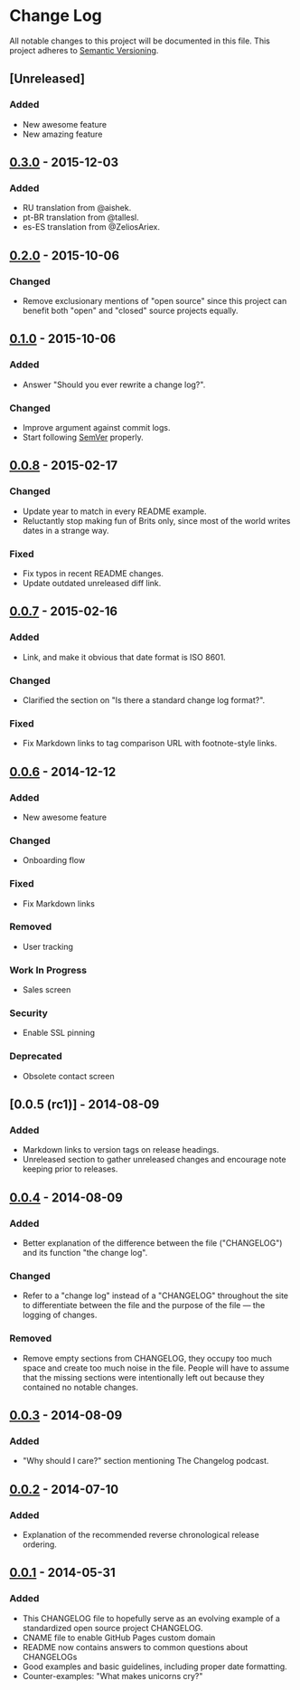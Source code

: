 # Change Log
All notable changes to this project will be documented in this file.
This project adheres to [Semantic Versioning](http://semver.org/).

## [Unreleased]

### Added
- New awesome feature
- New amazing feature

## [0.3.0] - 2015-12-03
### Added
- RU translation from @aishek.
- pt-BR translation from @tallesl.
- es-ES translation from @ZeliosAriex.

## [0.2.0] - 2015-10-06
### Changed
- Remove exclusionary mentions of "open source" since this project can benefit
both "open" and "closed" source projects equally.

## [0.1.0] - 2015-10-06
### Added
- Answer "Should you ever rewrite a change log?".

### Changed
- Improve argument against commit logs.
- Start following [SemVer](http://semver.org) properly.

## [0.0.8] - 2015-02-17
### Changed
- Update year to match in every README example.
- Reluctantly stop making fun of Brits only, since most of the world
  writes dates in a strange way.

### Fixed
- Fix typos in recent README changes.
- Update outdated unreleased diff link.

## [0.0.7] - 2015-02-16
### Added
- Link, and make it obvious that date format is ISO 8601.

### Changed
- Clarified the section on "Is there a standard change log format?".

### Fixed
- Fix Markdown links to tag comparison URL with footnote-style links.

## [0.0.6] - 2014-12-12
### Added
- New awesome feature

### Changed
- Onboarding flow

### Fixed
- Fix Markdown links

### Removed
- User tracking

### Work In Progress
- Sales screen

### Security
- Enable SSL pinning

### Deprecated
- Obsolete contact screen

## [0.0.5 (rc1)] - 2014-08-09
### Added
- Markdown links to version tags on release headings.
- Unreleased section to gather unreleased changes and encourage note
keeping prior to releases.

## [0.0.4] - 2014-08-09
### Added
- Better explanation of the difference between the file ("CHANGELOG")
and its function "the change log".

### Changed
- Refer to a "change log" instead of a "CHANGELOG" throughout the site
to differentiate between the file and the purpose of the file — the
logging of changes.

### Removed
- Remove empty sections from CHANGELOG, they occupy too much space and
create too much noise in the file. People will have to assume that the
missing sections were intentionally left out because they contained no
notable changes.

## [0.0.3] - 2014-08-09
### Added
- "Why should I care?" section mentioning The Changelog podcast.

## [0.0.2] - 2014-07-10
### Added
- Explanation of the recommended reverse chronological release ordering.

## [0.0.1] - 2014-05-31
### Added
- This CHANGELOG file to hopefully serve as an evolving example of a standardized open source project CHANGELOG.
- CNAME file to enable GitHub Pages custom domain
- README now contains answers to common questions about CHANGELOGs
- Good examples and basic guidelines, including proper date formatting.
- Counter-examples: "What makes unicorns cry?"

[0.0.1]: https://bitbucket.org/repo/keep-a-changelog/branches/compare/...v0.0.1
[0.0.2]: https://bitbucket.org/repo/keep-a-changelog/branches/compare/v0.0.2..v0.0.1
[0.0.3]: https://bitbucket.org/repo/keep-a-changelog/branches/compare/v0.0.3..v0.0.2
[0.0.4]: https://bitbucket.org/repo/keep-a-changelog/branches/compare/v0.0.4..v0.0.3
[0.0.5]: https://bitbucket.org/repo/keep-a-changelog/branches/compare/v0.0.5..v0.0.4
[0.0.6]: https://bitbucket.org/repo/keep-a-changelog/branches/compare/v0.0.6..v0.0.5
[0.0.7]: https://bitbucket.org/repo/keep-a-changelog/branches/compare/v0.0.7..v0.0.6
[0.0.8]: https://bitbucket.org/repo/keep-a-changelog/branches/compare/v0.0.8..v0.0.7
[0.1.0]: https://bitbucket.org/repo/keep-a-changelog/branches/compare/v0.1.0..v0.0.8
[0.2.0]: https://bitbucket.org/repo/keep-a-changelog/branches/compare/v0.2.0..v0.1.0
[0.3.0]: https://bitbucket.org/repo/keep-a-changelog/branches/compare/v0.3.0..v0.2.0